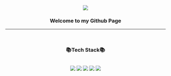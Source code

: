 <div align=center>
<img src="https://capsule-render.vercel.app/api?type=waving&color=auto&height=200&section=header&text=Jimin's%20Github&fontSize=90" />
</div>
<div align=center>
<h3>Welcome to my Github Page</h3>
</div>
<hr>
<br/>
<div align=center>
<h3>
📚Tech Stack📚
</h3>
<br/>
<img src="https://img.shields.io/badge/JavaScript-F7DF1E?style=flat-square&logo=JavaScript&logoColor=white"/>
<img src="https://img.shields.io/badge/HTML5-E34F26?style=flat-square&logo=HTML5&logoColor=white"/>
<img src="https://img.shields.io/badge/CSS3-1572B6?style=flat-square&logo=CSS3&logoColor=white"/>
<img src="https://img.shields.io/badge/ReactJS-61DAFB?style=flat-square&logo=React&logoColor=white"/>
<img src="https://img.shields.io/badge/JAVA-007396"/>
</div>

